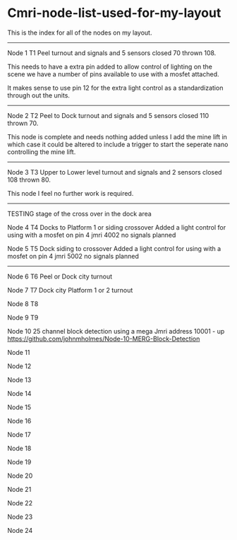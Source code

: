 # Cmri-node-list-used-for-my-layout
This is the index for all of the nodes on my layout.

--------------
Node 1 T1 Peel turnout and signals and 5 sensors closed 70 thrown 108.
  
  This needs to have a extra pin added to allow control of lighting on the scene we have a number of pins available to use with a mosfet attached.
  
  It makes sense to use pin 12 for the extra light control as a standardization through out the units.

--------------
Node 2 T2 Peel to Dock turnout and signals and 5 sensors closed 110 thrown 70.
  
  This node is complete and needs nothing added unless I add the mine lift in which case it could be altered to include a trigger to start the seperate nano             controlling the mine lift.

-------------
Node 3 T3 Upper to Lower level turnout  and signals and 2 sensors closed 108 thrown 80.
  
  This node I feel no further work is required.

-------------
TESTING stage of the cross over in the dock area

Node 4 T4 Docks to Platform 1 or siding crossover Added a light control for using with a mosfet on pin 4 jmri 4002 no signals planned

Node 5 T5 Dock siding to crossover Added a light control for using with a mosfet on pin 4 jmri 5002 no signals planned

-------------

Node 6 T6 Peel or Dock city turnout

Node 7 T7 Dock city Platform 1 or 2 turnout

Node 8 T8 

Node 9 T9 

Node 10 25 channel block detection using a mega Jmri address 10001 - up https://github.com/johnmholmes/Node-10-MERG-Block-Detection

Node 11

Node 12

Node 13

Node 14

Node 15

Node 16

Node 17

Node 18

Node 19

Node 20

Node 21

Node 22

Node 23

Node 24
